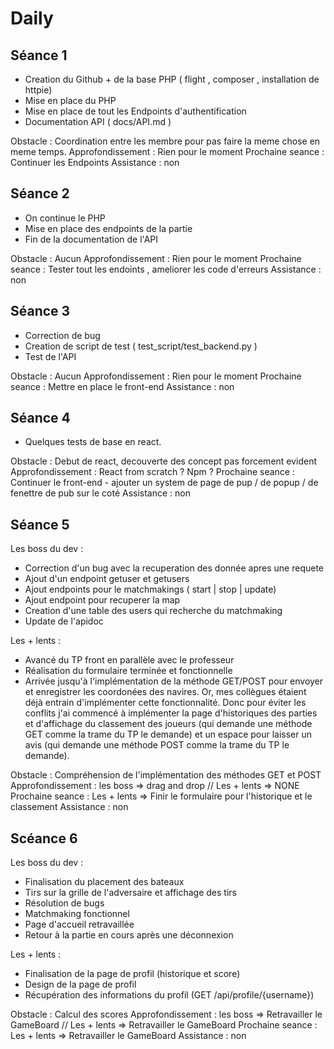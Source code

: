 # Daily

## Séance 1

- Creation du Github + de la base PHP ( flight , composer , installation de httpie)
- Mise en place du PHP 
- Mise en place de tout les Endpoints d'authentification
- Documentation API ( docs/API.md )

Obstacle : Coordination entre les membre pour pas faire la meme chose en meme temps.
Approfondissement : Rien pour le moment
Prochaine seance : Continuer les Endpoints
Assistance : non

## Séance 2

- On continue le PHP
- Mise en place des endpoints de la partie
- Fin de la documentation de l'API

Obstacle : Aucun 
Approfondissement : Rien pour le moment
Prochaine seance : Tester tout les endoints , ameliorer les code d'erreurs 
Assistance : non


## Séance 3

- Correction de bug 
- Creation de script de test ( test_script/test_backend.py )
- Test de l'API

Obstacle : Aucun 
Approfondissement : Rien pour le moment
Prochaine seance : Mettre en place le front-end
Assistance : non


## Séance 4

- Quelques tests de base en react.

Obstacle : Debut de react, decouverte des concept pas forcement evident
Approfondissement : React from scratch ? Npm ? 
Prochaine seance : Continuer le front-end - ajouter un system de page de pup / de popup / de fenettre de pub sur le coté
Assistance : non

## Séance 5

Les boss du dev : 

- Correction d'un bug avec la recuperation des donnée apres une requete
- Ajout d'un endpoint getuser et getusers
- Ajout endpoints pour le matchmakings ( start | stop | update)
- Ajout endpoint pour recuperer la map
- Creation d'une table des users qui recherche du matchmaking
- Update de l'apidoc

Les + lents : 

- Avancé du TP front en parallèle avec le professeur 
- Réalisation du formulaire terminée et fonctionnelle 
- Arrivée jusqu'à l'implémentation de la méthode GET/POST pour envoyer et enregistrer les coordonées des navires. 
Or, mes collègues étaient déjà entrain d'implémenter cette fonctionnalité. Donc pour éviter les conflits j'ai commencé à implémenter la page d'historiques des parties et d'affichage du classement des joueurs (qui demande une méthode GET comme la trame du TP le demande) et un espace pour laisser un avis (qui demande une méthode POST comme la trame du TP le demande). 

Obstacle : Compréhension de l'implémentation des méthodes GET et POST 
Approfondissement : les boss => drag and drop // Les + lents => NONE
Prochaine seance : Les + lents => Finir le formulaire pour l'historique et le classement 
Assistance : non 

## Scéance 6

Les boss du dev :

- Finalisation du placement des bateaux
- Tirs sur la grille de l'adversaire et affichage des tirs
- Résolution de bugs
- Matchmaking fonctionnel
- Page d'accueil retravaillée
- Retour à la partie en cours après une déconnexion

Les + lents :

- Finalisation de la page de profil (historique et score)
- Design de la page de profil
- Récupération des informations du profil (GET /api/profile/{username})

Obstacle : Calcul des scores
Approfondissement : les boss => Retravailler le GameBoard // Les + lents => Retravailler le GameBoard
Prochaine seance : Les + lents => Retravailler le GameBoard
Assistance : non